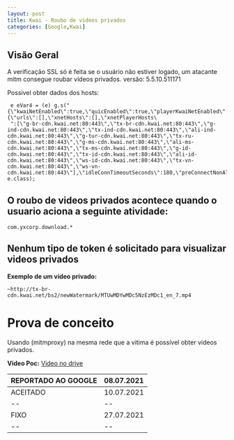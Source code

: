 ```yaml
---
layout: post
title: Kwai - Roubo de videos privados
categories: [Google,Kwai]
---
```



## **Visão Geral**
A verificação SSL só é feita se o usuário não estiver logado, um atacante mitm consegue roubar vídeos privados.
versão: 5.5.10.511171

Possivel obter dados dos hosts:

     e eVar4 = (e) g.s("{\"kwaiNetEnabled\":true,\"quicEnabled\":true,\"playerKwaiNetEnabled\":true,\"playerQuicEnabled\":true,\"playerNonquicCdnKwaiNetEnabled\":true,\"quicHints\":{\"urls\":[],\"xnetHosts\":[],\"xnetPlayerHosts\
     ":[\"g-br-cdn.kwai.net:80:443\",\"tx-br-cdn.kwai.net:80:443\",\"g-ind-cdn.kwai.net:80:443\",\"tx-ind-cdn.kwai.net:80:443\",\"ali-ind-cdn.kwai.net:80:443\",\"g-tur-cdn.kwai.net:80:443\",\"tx-ru-cdn.kwai.net:80:443\",\"g-ms-cdn.kwai.net:80:443\",\"ali-ms-cdn.kwai.net:80:443\",\"tx-ms-cdn.kwai.net:80:443\",\"g-id-cdn.kwai.net:80:443\",\"tx-id-cdn.kwai.net:80:443\",\"ali-id-cdn.kwai.net:80:443\",\"ws-id-cdn.kwai.net:80:443\",\"tx-vn-cdn.kwai.net:80:443\",\"ws-vn-cdn.kwai.net:80:443\"],\"idleConnTimeoutSeconds\":180,\"preConnectNonAltsvc\":true,\"altsvcBrokenTimeBase\":300,\"altsvcBrokenTimeMax\":86400}}", e.class);
     

## O roubo de videos privados acontece quando o usuario aciona a seguinte atividade:

    com.yxcorp.download.*
## Nenhum tipo de token é solicitado para visualizar videos privados
**Exemplo de um video privado:**

    ~http://tx-br-cdn.kwai.net/bs2/newWatermark/MTUwMDYwMDc5NzEzMDc1_en_7.mp4
                   

# Prova de conceito

Usando (mitmproxy) na mesma rede que a vitima é possível obter vídeos privados.

**Video Poc:**
[Video no drive]()

|REPORTADO AO GOOGLE| 08.07.2021|
|--|--|
|  ACEITADO| 10.07.2021 |
|--|--|
|FIXO| 27.07.2021 |
|--|--|

